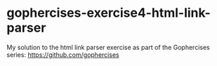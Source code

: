 # gophercises-exercise4-html-link-parser

My solution to the html link parser exercise as part of the Gophercises series: https://github.com/gophercises

